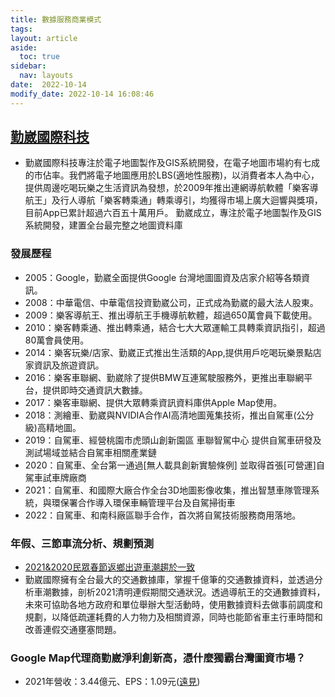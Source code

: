```yaml
---
title: 數據服務商業模式
tags: 
layout: article
aside:
  toc: true
sidebar:
  nav: layouts
date:  2022-10-14
modify_date: 2022-10-14 16:08:46
---
```


## [勤崴國際科技](https://www.kingwaytek.com/index.html)
  - 勤崴國際科技專注於電子地圖製作及GIS系統開發，在電子地圖市場約有七成的市佔率。我們將電子地圖應用於LBS(適地性服務)，以消費者本人為中心，提供周邊吃喝玩樂之生活資訊為發想，於2009年推出連網導航軟體「樂客導航王」及行人導航「樂客轉乘通」轉乘導引，均獲得市場上廣大迴響與獎項，目前App已累計超過六百五十萬用戶。
  勤崴成立，專注於電子地圖製作及GIS系統開發，建置全台最完整之地圖資料庫

### 發展歷程  
  - 2005：Google，勤崴全面提供Google 台灣地圖圖資及店家介紹等各類資訊。
  - 2008：中華電信、中華電信投資勤崴公司，正式成為勤崴的最大法人股東。
  - 2009：樂客導航王、推出導航王手機導航軟體，超過650萬會員下載使用。
  - 2010：樂客轉乘通、推出轉乘通，結合七大大眾運輸工具轉乘資訊指引，超過80萬會員使用。
  - 2014：樂客玩樂/店家、勤崴正式推出生活類的App,提供用戶吃喝玩樂景點店家資訊及旅遊資訊。
  - 2016：樂客車聯網、勤崴除了提供BMW互連駕駛服務外，更推出車聯網平台，提供即時交通資訊大數據。
  - 2017：樂客車聯網、提供大眾轉乘資訊資料庫供Apple Map使用。
  - 2018：測繪車、勤崴與NVIDIA合作AI高清地圖蒐集技術，推出自駕車(公分級)高精地圖。
  - 2019：自駕車、經營桃園市虎頭山創新園區 車聯智駕中心 提供自駕車研發及測試場域並結合自駕車相關產業鏈
  - 2020：自駕車、全台第一通過[無人載具創新實驗條例] 並取得首張[可營運]自駕車試車牌廠商
  - 2021：自駕車、和國際大廠合作全台3D地圖影像收集，推出智慧車隊管理系統，與環保署合作導入環保車輛管理平台及自駕掃街車
  - 2022：自駕車、和南科廠區聯手合作，首次將自駕技術服務商用落地。

### 年假、三節車流分析、規劃預測
- [2021&2020民眾春節返鄉出遊車潮趨於一致](https://www.kingwaytek.com/news_210224.html)
- 勤崴國際擁有全台最大的交通數據庫，掌握千億筆的交通數據資料，並透過分析車潮數據，剖析2021清明連假期間交通狀況。透過導航王的交通數據資料，未來可協助各地方政府和單位舉辦大型活動時，使用數據資料去做事前調度和規劃，以降低疏運耗費的人力物力及相關資源，同時也能節省車主行車時間和改善連假交通壅塞問題。

### Google Map代理商勤崴淨利創新高，憑什麼獨霸台灣圖資市場？
- 2021年營收：3.44億元、EPS：1.09元([遠見](https://www.gvm.com.tw/article/88746))